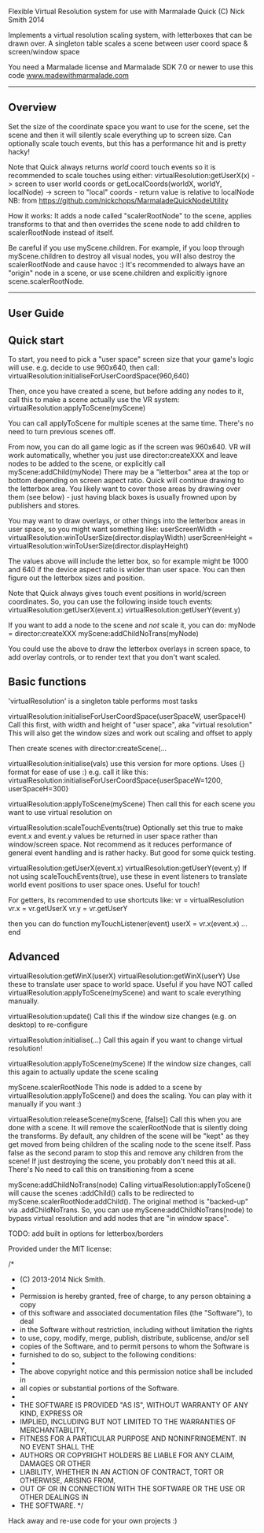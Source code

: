 
Flexible Virtual Resolution system for use with Marmalade Quick
(C) Nick Smith 2014

Implements a virtual resolution scaling system, with letterboxes that can
be drawn over. A singleton table scales a scene between user coord space &
screen/window space

You need a Marmalade license and Marmalade SDK 7.0 or newer to use this code
    www.madewithmarmalade.com

--------
Overview
--------

Set the size of the coordinate space you want to use for the scene, set the
scene and then it will silently scale everything up to screen size.
Can optionally scale touch events, but this has a performance hit and is
pretty hacky!

Note that Quick always returns *world* coord touch events so it is
recommended to scale touches using either:
    virtualResolution:getUserX(x)
        -> screen to user world coords
or
    getLocalCoords(worldX, worldY, localNode)
        -> screen to "local" coords - return value is relative to localNode
        NB: from https://github.com/nickchops/MarmaladeQuickNodeUtility

How it works:
It adds a node called "scalerRootNode" to the scene, applies transforms to
that and then overrides the scene node to add children to scalerRootNode
instead of itself.

Be careful if you use myScene.children. For example, if you loop through
myScene.children to destroy all visual nodes, you will also destroy the
scalerRootNode and cause havoc :) It's recommended to always have an
"origin" node in a scene, or use scene.children and explicitly ignore
scene.scalerRootNode.


----------
User Guide
----------

Quick start
-----------

To start, you need to pick a "user space" screen size that your game's logic
will use. e.g. decide to use 960x640, then call:
    virtualResolution:initialiseForUserCoordSpace(960,640)

Then, once you have created a scene, but before adding any nodes to it, call
this to make a scene actually use the VR system:
    virtualResolution:applyToScene(myScene)

You can call applyToScene for multiple scenes at the same time. There's no need to
turn previous scenes off.

From now, you can do all game logic as if the screen was 960x640. VR will work
automatically, whether you just use director:createXXX and leave nodes to be
added to the scene, or explicitly call myScene:addChild(myNode) There may be
a "letterbox" area at the top or bottom depending on screen aspect ratio. Quick
will continue drawing to the letterbox area. You likely want to cover those
areas by drawing over them (see below) - just having black boxes is usually
frowned upon by publishers and stores.

You may want to draw overlays, or other things into the letterbox areas in user
space, so you might want something like:
    userScreenWidth = virtualResolution:winToUserSize(director.displayWidth)
    userScreenHeight = virtualResolution:winToUserSize(director.displayHeight)

The values above will include the letter box, so for example might be 1000 and
640 if the device aspect ratio is wider than user space. You can then figure
out the letterbox sizes and position.

Note that Quick always gives touch event positions in world/screen coordinates.
So, you can use the following inside touch events:
    virtualResolution:getUserX(event.x)
    virtualResolution:getUserY(event.y)

If you want to add a node to the scene and *not* scale it, you can do:
    myNode = director:createXXX
    myScene:addChildNoTrans(myNode)

You could use the above to draw the letterbox overlays in screen space, to
add overlay controls, or to render text that you don't want scaled.


Basic functions
---------------

'virtualResolution' is a singleton table performs most tasks

virtualResolution:initialiseForUserCoordSpace(userSpaceW, userSpaceH)
   Call this first, with width and height of "user space", aka "virtual resolution"
   This will also get the window sizes and work out scaling and offset to apply

   Then create scenes with director:createScene(...

virtualResolution:initialise(vals)
   use this version for more options.
   Uses {} format for ease of use :) e.g. call it like this:
   virtualResolution:initialiseForUserCoordSpace{userSpaceW=1200, userSpaceH=300}

virtualResolution:applyToScene(myScene)
   Then call this for each scene you want to use virtual resolution on

virtualResolution:scaleTouchEvents(true)
   Optionally set this true to make event.x and event.y values be returned in
   user space rather than window/screen space. Not recommend as it reduces
   performance of general event handling and is rather hacky. But good for
   some quick testing.

virtualResolution:getUserX(event.x)
virtualResolution:getUserY(event.y)
   If not using scaleTouchEvents(true), use these in event listeners to
   translate world event positions to user space ones. Useful for touch!

   For getters, its recommended to use shortcuts like:
vr = virtualResolution
vr.x = vr.getUserX
vr.y = vr.getUserY

   then you can do
function myTouchListener(event)
    userX = vr.x(event.x)
    ...
end


Advanced
--------

virtualResolution:getWinX(userX)
virtualResolution:getWinX(userY)
   Use these to translate user space to world space. Useful if you have NOT
   called virtualResolution:applyToScene(myScene) and want to scale everything
   manually.

virtualResolution:update()
   Call this if the window size changes (e.g. on desktop) to re-configure

virtualResolution:initialise(...)
   Call this again if you want to change virtual resolution!

virtualResolution:applyToScene(myScene)
   If the window size changes, call this again to actually update the scene scaling

myScene.scalerRootNode
   This node is added to a scene by virtualResolution:applyToScene() and does
   the scaling. You can play with it manually if you want :)

virtualResolution:releaseScene(myScene, [false])
   Call this when you are done with a scene. It will remove the scalerRootNode
   that is silently doing the transforms. By default, any children of the scene
   will be "kept" as they get moved from being children of the scaling node to
   the scene itself. Pass false as the second param to stop this and remove any
   children from the scene! If just destroying the scene, you probably don't
   need this at all. There's No need to call this on transitioning from a scene

myScene:addChildNoTrans(node)
   Calling virtualResolution:applyToScene() will cause the scenes :addChild()
   calls to be redirected to myScene.scalerRootNode:addChild(). The original
   method is "backed-up" via .addChildNoTrans. So, you can use
   myScene:addChildNoTrans(node) to bypass virtual resolution and add nodes
   that are "in window space".


TODO: add built in options for letterbox/borders

Provided under the MIT license:

/*
 * (C) 2013-2014 Nick Smith.
 *
 * Permission is hereby granted, free of charge, to any person obtaining a copy
 * of this software and associated documentation files (the "Software"), to deal
 * in the Software without restriction, including without limitation the rights
 * to use, copy, modify, merge, publish, distribute, sublicense, and/or sell
 * copies of the Software, and to permit persons to whom the Software is
 * furnished to do so, subject to the following conditions:
 *
 * The above copyright notice and this permission notice shall be included in
 * all copies or substantial portions of the Software.
 *
 * THE SOFTWARE IS PROVIDED "AS IS", WITHOUT WARRANTY OF ANY KIND, EXPRESS OR
 * IMPLIED, INCLUDING BUT NOT LIMITED TO THE WARRANTIES OF MERCHANTABILITY,
 * FITNESS FOR A PARTICULAR PURPOSE AND NONINFRINGEMENT. IN NO EVENT SHALL THE
 * AUTHORS OR COPYRIGHT HOLDERS BE LIABLE FOR ANY CLAIM, DAMAGES OR OTHER
 * LIABILITY, WHETHER IN AN ACTION OF CONTRACT, TORT OR OTHERWISE, ARISING FROM,
 * OUT OF OR IN CONNECTION WITH THE SOFTWARE OR THE USE OR OTHER DEALINGS IN
 * THE SOFTWARE.
 */

Hack away and re-use code for your own projects :)
